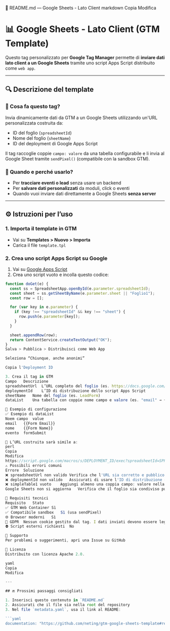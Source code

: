 📄 README.md — Google Sheets - Lato Client
markdown
Copia
Modifica
# 📊 Google Sheets - Lato Client (GTM Template)

Questo tag personalizzato per **Google Tag Manager** permette di **inviare dati lato client a un Google Sheets** tramite uno script Apps Script distribuito come `web app`.

---

## 🔍 Descrizione del template

### 📌 Cosa fa questo tag?

Invia dinamicamente dati da GTM a un Google Sheets utilizzando un'URL personalizzata costruita da:
- ID del foglio (`spreadsheetId`)
- Nome del foglio (`sheetName`)
- ID del deployment di Google Apps Script

Il tag raccoglie coppie `campo: valore` da una tabella configurabile e li invia al Google Sheet tramite `sendPixel()` (compatibile con la sandbox GTM).

### 🧠 Quando e perché usarlo?

- Per **tracciare eventi o lead** senza usare un backend
- Per **salvare dati personalizzati** da moduli, click o eventi
- Quando vuoi inviare dati direttamente a Google Sheets **senza server**

---

## ⚙️ Istruzioni per l’uso

### 1. Importa il template in GTM
- Vai su **Templates > Nuovo > Importa**
- Carica il file `template.tpl`

### 2. Crea uno script Apps Script su Google
1. Vai su [Google Apps Script](https://script.google.com/)
2. Crea uno script vuoto e incolla questo codice:

```javascript
function doGet(e) {
  const ss = SpreadsheetApp.openById(e.parameter.spreadsheetId);
  const sheet = ss.getSheetByName(e.parameter.sheet || "Foglio1");
  const row = [];

  for (var key in e.parameter) {
    if (key !== "spreadsheetId" && key !== "sheet") {
      row.push(e.parameter[key]);
    }
  }

  sheet.appendRow(row);
  return ContentService.createTextOutput("OK");
}
Salva > Pubblica > Distribuisci come Web App

Seleziona “Chiunque, anche anonimi”

Copia l'Deployment ID

3. Crea il tag in GTM
Campo	Descrizione
spreadsheetUrl	L’URL completo del foglio (es. https://docs.google.com/spreadsheets/d/...)
deploymentId	L’ID di distribuzione dello script Apps Script
sheetName	Nome del foglio (es. LeadForm)
dataList	Una tabella con coppie nome campo e valore (es. "email" → {{Email}})

🧪 Esempio di configurazione
✅ Esempio di dataList
Noem campo	value
email	{{Form Email}}
nome	{{Form Name}}
evento	formSubmit

🔁 L’URL costruita sarà simile a:
perl
Copia
Modifica
https://script.google.com/macros/s/DEPLOYMENT_ID/exec?spreadsheetId=SPREADSHEET_ID&sheet=LeadForm&email=foo@bar.com&nome=Mario&evento=formSubmit
⚠️ Possibili errori comuni
Errore	Soluzione
❌ spreadsheetUrl non valido	Verifica che l'URL sia corretto e pubblico
❌ deploymentId non valido	Assicurati di usare l'ID di distribuzione e non lo scriptId
❌ simpleTable1 vuoto	Aggiungi almeno una coppia campo: valore nella tabella
Google Sheets non si aggiorna	Verifica che il foglio sia condiviso pubblicamente e accessibile

🧱 Requisiti tecnici
Requisito	Stato
✅ GTM Web Container	Sì
✅ Compatibile sandbox	Sì (usa sendPixel)
🌐 Browser moderni	Sì
🔐 GDPR	Nessun cookie gestito dal tag. I dati inviati devono essere legalmente trattati
⛔ Script esterni richiesti	No

🛟 Supporto
Per problemi o suggerimenti, apri una Issue su GitHub

📝 Licenza
Distribuito con licenza Apache 2.0.

yaml
Copia
Modifica

---

## 🔚 Prossimi passaggi consigliati

1. Inserisci questo contenuto in `README.md`
2. Assicurati che il file sia nella root del repository
3. Nel file `metadata.yaml`, usa il link al README:

```yaml
documentation: "https://github.com/neting/gtm-google-sheets-template#readme"
